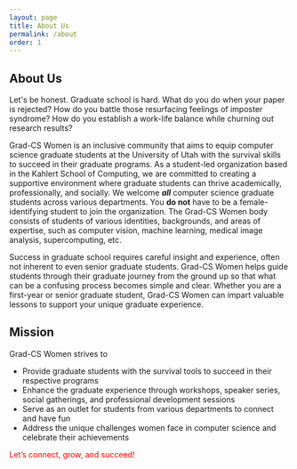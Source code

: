 ```yaml
---
layout: page
title: About Us
permalink: /about
order: 1
---
```

## About Us 

Let's be honest. Graduate school is hard. What do you do when your paper is rejected? How do you battle those resurfacing feelings of imposter syndrome? How do you establish a work-life balance while churning out research results? 

Grad-CS Women is an inclusive community that aims to equip computer science graduate students at the University of Utah with the survival skills to succeed in their graduate programs. As a student-led organization based in the Kahlert School of Computing, we are committed to creating a supportive environment where graduate students can thrive academically, professionally, and socially. We welcome ***all*** computer science graduate students across various departments. You **do not** have to be a female-identifying student to join the organization. The Grad-CS Women body consists of students of various identities, backgrounds, and areas of expertise, such as computer vision, machine learning, medical image analysis, supercomputing, etc.

Success in graduate school requires careful insight and experience, often not inherent to even senior graduate students. Grad-CS Women helps guide students through their graduate journey from the ground up so that what can be a confusing process becomes simple and clear. Whether you are a first-year or senior graduate student, Grad-CS Women can impart valuable lessons to support your unique graduate experience.

## Mission 
Grad-CS Women strives to 

- Provide graduate students with the survival tools to succeed in their respective programs
- Enhance the graduate experience through workshops, speaker series, social gatherings, and professional development sessions
- Serve as an outlet for students from various departments to connect and have fun 
- Address the unique challenges women face in computer science and celebrate their achievements

<span style="color: red;">Let’s connect, grow, and succeed!</span>
